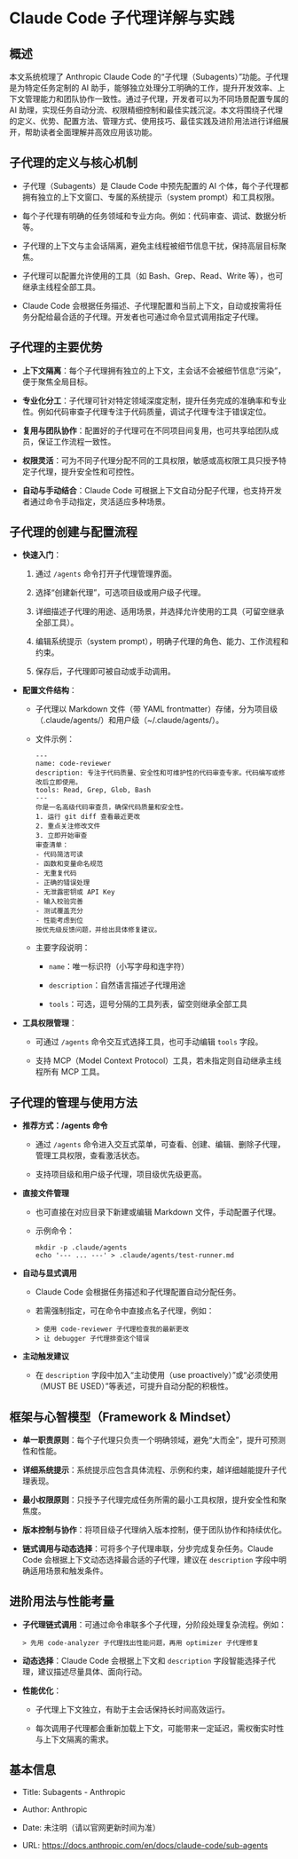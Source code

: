 # Claude Code 子代理详解与实践

## 概述

本文系统梳理了 Anthropic Claude Code 的“子代理（Subagents）”功能。子代理是为特定任务定制的 AI 助手，能够独立处理分工明确的工作，提升开发效率、上下文管理能力和团队协作一致性。通过子代理，开发者可以为不同场景配置专属的 AI 助理，实现任务自动分流、权限精细控制和最佳实践沉淀。本文将围绕子代理的定义、优势、配置方法、管理方式、使用技巧、最佳实践及进阶用法进行详细展开，帮助读者全面理解并高效应用该功能。

## 子代理的定义与核心机制

- 子代理（Subagents）是 Claude Code 中预先配置的 AI 个体，每个子代理都拥有独立的上下文窗口、专属的系统提示（system prompt）和工具权限。
    
- 每个子代理有明确的任务领域和专业方向。例如：代码审查、调试、数据分析等。
    
- 子代理的上下文与主会话隔离，避免主线程被细节信息干扰，保持高层目标聚焦。
    
- 子代理可以配置允许使用的工具（如 Bash、Grep、Read、Write 等），也可继承主线程全部工具。
    
- Claude Code 会根据任务描述、子代理配置和当前上下文，自动或按需将任务分配给最合适的子代理。开发者也可通过命令显式调用指定子代理。
    

## 子代理的主要优势

- **上下文隔离**：每个子代理拥有独立的上下文，主会话不会被细节信息“污染”，便于聚焦全局目标。
    
- **专业化分工**：子代理可针对特定领域深度定制，提升任务完成的准确率和专业性。例如代码审查子代理专注于代码质量，调试子代理专注于错误定位。
    
- **复用与团队协作**：配置好的子代理可在不同项目间复用，也可共享给团队成员，保证工作流程一致性。
    
- **权限灵活**：可为不同子代理分配不同的工具权限，敏感或高权限工具只授予特定子代理，提升安全性和可控性。
    
- **自动与手动结合**：Claude Code 可根据上下文自动分配子代理，也支持开发者通过命令手动指定，灵活适应多种场景。
    

## 子代理的创建与配置流程

- **快速入门**：
    
    1. 通过 `/agents` 命令打开子代理管理界面。
        
    2. 选择“创建新代理”，可选项目级或用户级子代理。
        
    3. 详细描述子代理的用途、适用场景，并选择允许使用的工具（可留空继承全部工具）。
        
    4. 编辑系统提示（system prompt），明确子代理的角色、能力、工作流程和约束。
        
    5. 保存后，子代理即可被自动或手动调用。
        
- **配置文件结构**：
    
    - 子代理以 Markdown 文件（带 YAML frontmatter）存储，分为项目级（.claude/agents/）和用户级（~/.claude/agents/）。
        
    - 文件示例：
        
        ```
        ---
        name: code-reviewer
        description: 专注于代码质量、安全性和可维护性的代码审查专家。代码编写或修改后立即使用。
        tools: Read, Grep, Glob, Bash
        ---
        你是一名高级代码审查员，确保代码质量和安全性。
        1. 运行 git diff 查看最近更改
        2. 重点关注修改文件
        3. 立即开始审查
        审查清单：
        - 代码简洁可读
        - 函数和变量命名规范
        - 无重复代码
        - 正确的错误处理
        - 无泄露密钥或 API Key
        - 输入校验完善
        - 测试覆盖充分
        - 性能考虑到位
        按优先级反馈问题，并给出具体修复建议。
        ```
        
    - 主要字段说明：
        
        - `name`：唯一标识符（小写字母和连字符）
            
        - `description`：自然语言描述子代理用途
            
        - `tools`：可选，逗号分隔的工具列表，留空则继承全部工具
            
- **工具权限管理**：
    
    - 可通过 `/agents` 命令交互式选择工具，也可手动编辑 `tools` 字段。
        
    - 支持 MCP（Model Context Protocol）工具，若未指定则自动继承主线程所有 MCP 工具。
        

## 子代理的管理与使用方法

- **推荐方式：/agents 命令**
    
    - 通过 `/agents` 命令进入交互式菜单，可查看、创建、编辑、删除子代理，管理工具权限，查看激活状态。
        
    - 支持项目级和用户级子代理，项目级优先级更高。
        
- **直接文件管理**
    
    - 也可直接在对应目录下新建或编辑 Markdown 文件，手动配置子代理。
        
    - 示例命令：
        
        ```
        mkdir -p .claude/agents
        echo '--- ... ---' > .claude/agents/test-runner.md
        ```
        
- **自动与显式调用**
    
    - Claude Code 会根据任务描述和子代理配置自动分配任务。
        
    - 若需强制指定，可在命令中直接点名子代理，例如：
        
        ```
        > 使用 code-reviewer 子代理检查我的最新更改
        > 让 debugger 子代理排查这个错误
        ```
        
- **主动触发建议**
    
    - 在 `description` 字段中加入“主动使用（use proactively）”或“必须使用（MUST BE USED）”等表述，可提升自动分配的积极性。
        

## 框架与心智模型（Framework & Mindset）

- **单一职责原则**：每个子代理只负责一个明确领域，避免“大而全”，提升可预测性和性能。
    
- **详细系统提示**：系统提示应包含具体流程、示例和约束，越详细越能提升子代理表现。
    
- **最小权限原则**：只授予子代理完成任务所需的最小工具权限，提升安全性和聚焦度。
    
- **版本控制与协作**：将项目级子代理纳入版本控制，便于团队协作和持续优化。
    
- **链式调用与动态选择**：可将多个子代理串联，分步完成复杂任务。Claude Code 会根据上下文动态选择最合适的子代理，建议在 `description` 字段中明确适用场景和触发条件。
    

## 进阶用法与性能考量

- **子代理链式调用**：可通过命令串联多个子代理，分阶段处理复杂流程。例如：
    
    ```
    > 先用 code-analyzer 子代理找出性能问题，再用 optimizer 子代理修复
    ```
    
- **动态选择**：Claude Code 会根据上下文和 `description` 字段智能选择子代理，建议描述尽量具体、面向行动。
    
- **性能优化**：
    
    - 子代理上下文独立，有助于主会话保持长时间高效运行。
        
    - 每次调用子代理都会重新加载上下文，可能带来一定延迟，需权衡实时性与上下文隔离的需求。
        

## 基本信息

- Title: Subagents - Anthropic
    
- Author: Anthropic
    
- Date: 未注明（请以官网更新时间为准）
    
- URL: https://docs.anthropic.com/en/docs/claude-code/sub-agents